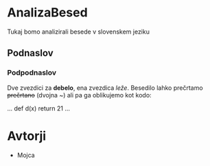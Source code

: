 # AnalizaBesed

Tukaj bomo analizirali besede v slovenskem jeziku

## Podnaslov

### Podpodnaslov

Dve zvezdici za **debelo**, ena zvezdica *leže*.
Besedilo lahko prečrtamo ~~prečrtano~~ (dvojna ~) ali pa ga oblikujemo kot kodo:

...
def d(x)
    return 21
...

# Avtorji 

- Mojca 